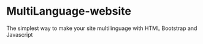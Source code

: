 # MultiLanguage-website
The simplest way to make your site multilinguage with HTML Bootstrap and Javascript 
